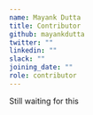 ```yaml
---
name: Mayank Dutta 
title: Contributor
github: mayankdutta
twitter: ""
linkedin: ""
slack: ""
joining_date: ""
role: contributor
---
```


Still waiting for this
